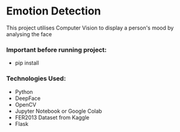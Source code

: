 # Emotion Detection #

This project utilises Computer Vision to display a person's mood by analysing the face

### Important before running project: ###
 - pip install

### Technologies Used: ###
- Python
- DeepFace
- OpenCV
- Jupyter Notebook or Google Colab
- FER2013 Dataset from Kaggle
- Flask
